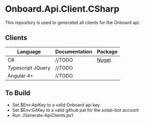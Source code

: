 # Onboard.Api.Client.CSharp

This repository is used to generated all clients for the Onboard api.

## Clients
|      Language      | Documentation | Package |
|--------------------|---------------|---------|
| C#                 | //TODO        | [Nuget](https://www.nuget.org/packages/Onboard.Api.Client.CSharp/)
| Typescript JQuery  | //TODO        |
| Angular 4+         | //TODO        |

## To Build

* Set $Env:ApiKey to a valid Onboard api key
* Set $Env:GitKey to a valid github pat for the solab-bot account
* Run ./Generate-ApiClients.ps1